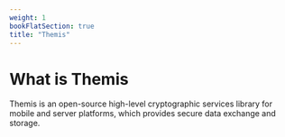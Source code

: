 ```yaml
---
weight: 1
bookFlatSection: true
title: "Themis"
---
```


# What is Themis

Themis is an open-source high-level cryptographic services library for mobile and server platforms, which provides secure data exchange and storage.